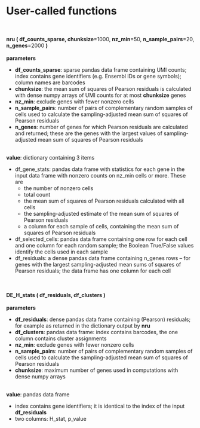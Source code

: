 # User-called functions
<br>

**nru ( df_counts_sparse, chunksize**=1000, **nz_min**=50, **n_sample_pairs**=20, **n_genes**=2000 **)**
<br><br>
__parameters__
-	**df_counts_sparse**: sparse pandas data frame containing UMI counts; index contains gene identifiers (e.g. Ensembl IDs or gene symbols); column names are barcodes
-	**chunksize**: the mean sum of squares of Pearson residuals is calculated with dense numpy arrays of  UMI counts for at most **chunksize** genes
-	**nz_min**:  exclude genes with fewer nonzero cells
-	**n_sample_pairs**: number of pairs of complementary random samples of cells used to calculate the sampling-adjusted mean sum of squares of Pearson residuals
-	**n_genes**: number of genes for which Pearson residuals are calculated and returned;  these are the genes with the largest values of sampling-adjusted mean sum of squares of Pearson residuals
<br><br>

__value__: dictionary containing 3 items
-	df_gene_stats: pandas data frame with statistics for each gene in the input data frame with nonzero counts on  nz_min  cells or more.  These are
    - the number of nonzero cells
    - total count
    - the mean sum of squares of Pearson residuals calculated with all cells
    - the sampling-adjusted estimate of the mean sum of squares of Pearson residuals
    - a column for each sample of cells, containing the mean sum of squares of Pearson residuals
-	df_selected_cells:  pandas data frame containing one row for each cell and one column for each random sample; the Boolean True/False values identify the cells used in each sample
-	df_residuals: a dense pandas data frame containing n_genes rows – for genes with the largest sampling-adjusted mean sums of squares of Pearson residuals; the data frame has one column for each cell
<br><br><br>

**DE_H_stats ( df_residuals, df_clusters )**
<br><br>
__parameters__
-	**df_residuals**: dense pandas data frame containing (Pearson) residuals; for example as returned in the dictionary output by **nru**
-	**df_clusters**:  pandas data frame:  index contains barcodes, the one column contains cluster assignments
-	**nz_min**:  exclude genes with fewer nonzero cells
-	**n_sample_pairs**: number of pairs of complementary random samples of cells used to calculate the sampling-adjusted mean sum of squares of Pearson residuals
-	**chunksize**: maximum number of genes used in computations with dense numpy arrays
<br><br>

__value__: pandas data frame 
-	index contains gene identifiers; it is identical to the index of the input **df_residuals**
-	two columns:   H_stat,  p_value
<br><br><br>
